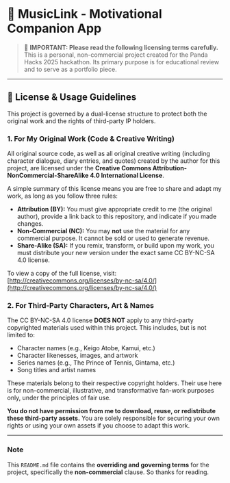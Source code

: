 # 🎵 MusicLink - Motivational Companion App

> 🚨 **IMPORTANT: Please read the following licensing terms carefully.**
> This is a personal, non-commercial project created for the Panda Hacks 2025 hackathon. Its primary purpose is for educational review and to serve as a portfolio piece.

---

## 📜 License & Usage Guidelines

This project is governed by a dual-license structure to protect both the original work and the rights of third-party IP holders.

### 1. For My Original Work (Code & Creative Writing)

All original source code, as well as all original creative writing (including character dialogue, diary entries, and quotes) created by the author for this project, are licensed under the **Creative Commons Attribution-NonCommercial-ShareAlike 4.0 International License**.

A simple summary of this license means you are free to share and adapt my work, as long as you follow three rules:
*   **Attribution (BY):** You must give appropriate credit to me (the original author), provide a link back to this repository, and indicate if you made changes.
*   **Non-Commercial (NC):** You may **not** use the material for any commercial purpose. It cannot be sold or used to generate revenue.
*   **Share-Alike (SA):** If you remix, transform, or build upon my work, you must distribute your new version under the exact same CC BY-NC-SA 4.0 license.

To view a copy of the full license, visit: [http://creativecommons.org/licenses/by-nc-sa/4.0/](http://creativecommons.org/licenses/by-nc-sa/4.0/)

### 2. For Third-Party Characters, Art & Names

The CC BY-NC-SA 4.0 license **DOES NOT** apply to any third-party copyrighted materials used within this project. This includes, but is not limited to:
*   Character names (e.g., Keigo Atobe, Kamui, etc.)
*   Character likenesses, images, and artwork
*   Series names (e.g., The Prince of Tennis, Gintama, etc.)
*   Song titles and artist names

These materials belong to their respective copyright holders. Their use here is for non-commercial, illustrative, and transformative fan-work purposes only, under the principles of fair use.

**You do not have permission from me to download, reuse, or redistribute these third-party assets.** You are solely responsible for securing your own rights or using your own assets if you choose to adapt this work.

---
### Note
This `README.md` file contains the **overriding and governing terms** for the project, specifically the **non-commercial** clause.
So thanks for reading. 
